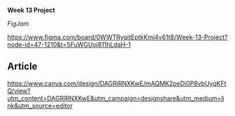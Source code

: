 **Week 13 Project**

*FigJam*

https://www.figma.com/board/0WWTRyqitEptkKmi4v61t8/Week-13-Project?node-id=47-1210&t=5FuWGUoj811hLdaH-1

## Article

https://www.canva.com/design/DAGRlRNXKwE/mAQMK2peDi0P8vbUyqKFtQ/view?utm_content=DAGRlRNXKwE&utm_campaign=designshare&utm_medium=link&utm_source=editor
